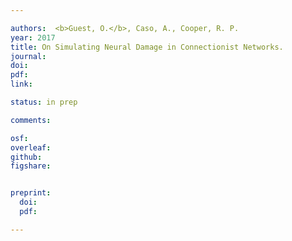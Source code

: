 ```yaml
---

authors:  <b>Guest, O.</b>, Caso, A., Cooper, R. P.
year: 2017
title: On Simulating Neural Damage in Connectionist Networks.
journal: 
doi: 
pdf: 
link: 

status: in prep

comments:

osf: 
overleaf: 
github: 
figshare: 


preprint: 
  doi:
  pdf:

---
```

